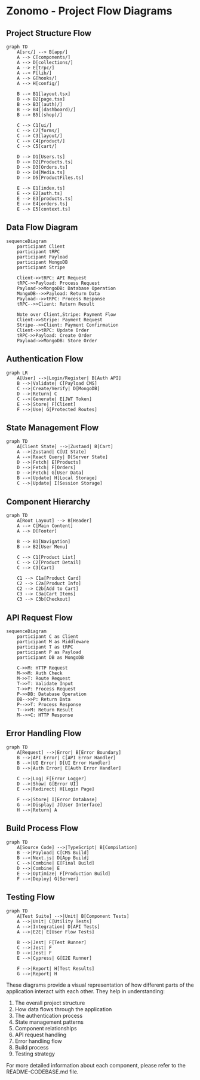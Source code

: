 # Zonomo - Project Flow Diagrams

## Project Structure Flow

```mermaid
graph TD
    A[src/] --> B[app/]
    A --> C[components/]
    A --> D[collections/]
    A --> E[trpc/]
    A --> F[lib/]
    A --> G[hooks/]
    A --> H[config/]

    B --> B1[layout.tsx]
    B --> B2[page.tsx]
    B --> B3[(auth)/]
    B --> B4[(dashboard)/]
    B --> B5[(shop)/]

    C --> C1[ui/]
    C --> C2[forms/]
    C --> C3[layout/]
    C --> C4[product/]
    C --> C5[cart/]

    D --> D1[Users.ts]
    D --> D2[Products.ts]
    D --> D3[Orders.ts]
    D --> D4[Media.ts]
    D --> D5[ProductFiles.ts]

    E --> E1[index.ts]
    E --> E2[auth.ts]
    E --> E3[products.ts]
    E --> E4[orders.ts]
    E --> E5[context.ts]
```

## Data Flow Diagram

```mermaid
sequenceDiagram
    participant Client
    participant tRPC
    participant Payload
    participant MongoDB
    participant Stripe

    Client->>tRPC: API Request
    tRPC->>Payload: Process Request
    Payload->>MongoDB: Database Operation
    MongoDB-->>Payload: Return Data
    Payload-->>tRPC: Process Response
    tRPC-->>Client: Return Result

    Note over Client,Stripe: Payment Flow
    Client->>Stripe: Payment Request
    Stripe-->>Client: Payment Confirmation
    Client->>tRPC: Update Order
    tRPC->>Payload: Create Order
    Payload->>MongoDB: Store Order
```

## Authentication Flow

```mermaid
graph LR
    A[User] -->|Login/Register| B[Auth API]
    B -->|Validate| C[Payload CMS]
    C -->|Create/Verify| D[MongoDB]
    D -->|Return| C
    C -->|Generate| E[JWT Token]
    E -->|Store| F[Client]
    F -->|Use| G[Protected Routes]
```

## State Management Flow

```mermaid
graph TD
    A[Client State] -->|Zustand| B[Cart]
    A -->|Zustand| C[UI State]
    A -->|React Query| D[Server State]
    D -->|Fetch| E[Products]
    D -->|Fetch| F[Orders]
    D -->|Fetch| G[User Data]
    B -->|Update| H[Local Storage]
    C -->|Update| I[Session Storage]
```

## Component Hierarchy

```mermaid
graph TD
    A[Root Layout] --> B[Header]
    A --> C[Main Content]
    A --> D[Footer]
    
    B --> B1[Navigation]
    B --> B2[User Menu]
    
    C --> C1[Product List]
    C --> C2[Product Detail]
    C --> C3[Cart]
    
    C1 --> C1a[Product Card]
    C2 --> C2a[Product Info]
    C2 --> C2b[Add to Cart]
    C3 --> C3a[Cart Items]
    C3 --> C3b[Checkout]
```

## API Request Flow

```mermaid
sequenceDiagram
    participant C as Client
    participant M as Middleware
    participant T as tRPC
    participant P as Payload
    participant DB as MongoDB

    C->>M: HTTP Request
    M->>M: Auth Check
    M->>T: Route Request
    T->>T: Validate Input
    T->>P: Process Request
    P->>DB: Database Operation
    DB-->>P: Return Data
    P-->>T: Process Response
    T-->>M: Return Result
    M-->>C: HTTP Response
```

## Error Handling Flow

```mermaid
graph TD
    A[Request] -->|Error| B[Error Boundary]
    B -->|API Error| C[API Error Handler]
    B -->|UI Error| D[UI Error Handler]
    B -->|Auth Error| E[Auth Error Handler]
    
    C -->|Log| F[Error Logger]
    D -->|Show| G[Error UI]
    E -->|Redirect| H[Login Page]
    
    F -->|Store| I[Error Database]
    G -->|Display| J[User Interface]
    H -->|Return| A
```

## Build Process Flow

```mermaid
graph TD
    A[Source Code] -->|TypeScript| B[Compilation]
    B -->|Payload| C[CMS Build]
    B -->|Next.js| D[App Build]
    C -->|Combine| E[Final Build]
    D -->|Combine| E
    E -->|Optimize| F[Production Build]
    F -->|Deploy| G[Server]
```

## Testing Flow

```mermaid
graph TD
    A[Test Suite] -->|Unit| B[Component Tests]
    A -->|Unit| C[Utility Tests]
    A -->|Integration| D[API Tests]
    A -->|E2E| E[User Flow Tests]
    
    B -->|Jest| F[Test Runner]
    C -->|Jest| F
    D -->|Jest| F
    E -->|Cypress| G[E2E Runner]
    
    F -->|Report| H[Test Results]
    G -->|Report| H
```

These diagrams provide a visual representation of how different parts of the application interact with each other. They help in understanding:

1. The overall project structure
2. How data flows through the application
3. The authentication process
4. State management patterns
5. Component relationships
6. API request handling
7. Error handling flow
8. Build process
9. Testing strategy

For more detailed information about each component, please refer to the README-CODEBASE.md file. 